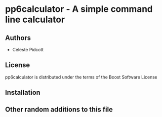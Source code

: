 pp6calculator - A simple command line calculator
================================================

Authors
-------
- Celeste Pidcott

License
-------
pp6calculator is distributed under the terms of the Boost Software License

Installation
------------

Other random additions to this file
-----------------------------------